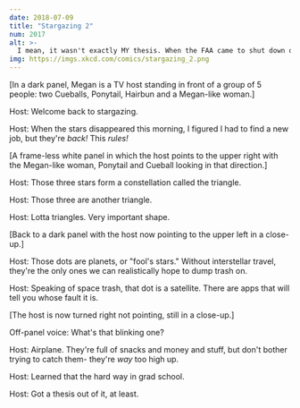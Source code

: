 ```yaml
---
date: 2018-07-09
title: "Stargazing 2"
num: 2017
alt: >-
  I mean, it wasn't exactly MY thesis. When the FAA came to shut down our observatory for using the telescope mirror to shine light at airplanes, I took a thesis and a bunch of doctorates from the supply cabinet on my way out.
img: https://imgs.xkcd.com/comics/stargazing_2.png
---
```

[In a dark panel, Megan is a TV host standing in front of a group of 5 people: two Cueballs, Ponytail, Hairbun and a Megan-like woman.]

Host: Welcome back to stargazing.

Host: When the stars disappeared this morning, I figured I had to find a new job, but they're *back!* This *rules!*

[A frame-less white panel in which the host points to the upper right with the Megan-like woman, Ponytail and Cueball looking in that direction.]

Host: Those three stars form a constellation called the triangle.

Host: Those three are another triangle.

Host: Lotta triangles. Very important shape.

[Back to a dark panel with the host now pointing to the upper left in a close-up.]

Host: Those dots are planets, or "fool's stars." Without interstellar travel, they're the only ones we can realistically hope to dump trash on.

Host: Speaking of space trash, that dot is a satellite. There are apps that will tell you whose fault it is.

[The host is now turned right not pointing, still in a close-up.]

Off-panel voice: What's that blinking one?

Host: Airplane. They're full of snacks and money and stuff, but don't bother trying to catch them- they're *way* too high up.

Host: Learned that the hard way in grad school.

Host: Got a thesis out of it, at least.